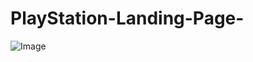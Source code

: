 # PlayStation-Landing-Page-

![Image](https://github.com/user-attachments/assets/fb4163cf-9fa9-48fc-bf6f-aa59b3131bdc)

